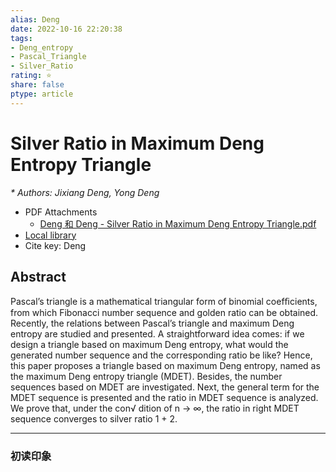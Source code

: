```yaml
---
alias: Deng
date: 2022-10-16 22:20:38
tags: 
- Deng_entropy
- Pascal_Triangle
- Silver_Ratio
rating: ⭐
share: false
ptype: article
---
```


# Silver Ratio in Maximum Deng Entropy Triangle
<cite>* Authors: Jixiang Deng, Yong Deng</cite>
* PDF Attachments
	- [Deng 和 Deng - Silver Ratio in Maximum Deng Entropy Triangle.pdf](zotero://open-pdf/library/items/7957VKLZ)
* [Local library](zotero://select/items/1_HZBS836K)
* Cite key: Deng

## Abstract

Pascal’s triangle is a mathematical triangular form of binomial coefﬁcients, from which Fibonacci number sequence and golden ratio can be obtained. Recently, the relations between Pascal’s triangle and maximum Deng entropy are studied and presented. A straightforward idea comes: if we design a triangle based on maximum Deng entropy, what would the generated number sequence and the corresponding ratio be like? Hence, this paper proposes a triangle based on maximum Deng entropy, named as the maximum Deng entropy triangle (MDET). Besides, the number sequences based on MDET are investigated. Next, the general term for the MDET sequence is presented and the ratio in MDET sequence is analyzed. We prove that, under the con√ dition of n → ∞, the ratio in right MDET sequence converges to silver ratio 1 + 2.


---

### 初读印象



